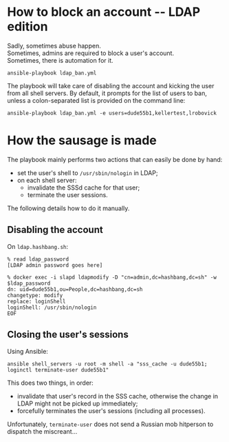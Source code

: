 # How to block an account -- LDAP edition

Sadly, sometimes abuse happen.  
Sometimes, admins are required to block a user's account.  
Sometimes, there is automation for it.

	ansible-playbook ldap_ban.yml

The playbook will take care of disabling the account and kicking the user from
all shell servers. By default, it prompts for the list of users to ban, unless a
colon-separated list is provided on the command line:

	ansible-playbook ldap_ban.yml -e users=dude55b1,kellertest,lrobovick


# How the sausage is made

The playbook mainly performs two actions that can easily be done by hand:
- set the user's shell to `/usr/sbin/nologin` in LDAP;
- on each shell server:
  - invalidate the SSSd cache for that user;
  - terminate the user sessions.

The following details how to do it manually.


## Disabling the account

On `ldap.hashbang.sh`:

	% read ldap_password
	[LDAP admin password goes here]
	
	% docker exec -i slapd ldapmodify -D "cn=admin,dc=hashbang,dc=sh" -w $ldap_password
	dn: uid=dude55b1,ou=People,dc=hashbang,dc=sh
	changetype: modify
	replace: loginShell
	loginShell: /usr/sbin/nologin
	EOF


## Closing the user's sessions

Using Ansible:

	ansible shell_servers -u root -m shell -a "sss_cache -u dude55b1; loginctl terminate-user dude55b1"

This does two things, in order:
- invalidate that user's record in the SSS cache,
  otherwise the change in LDAP might not be picked up immediately;
- forcefully terminates the user's sessions (including all processes).

Unfortunately, `terminate-user` does not send a Russian mob
hitperson to dispatch the miscreant...
